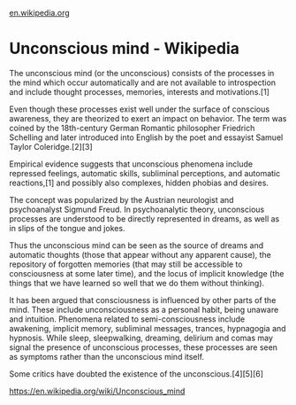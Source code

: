 [en.wikipedia.org](https://en.wikipedia.org/wiki/Unconscious_mind "Unconscious mind - Wikipedia")

# Unconscious mind - Wikipedia

The unconscious mind (or the unconscious) consists of the processes in the mind which occur automatically and are not available to introspection and include thought processes, memories, interests and motivations.[1]

Even though these processes exist well under the surface of conscious awareness, they are theorized to exert an impact on behavior. The term was coined by the 18th-century German Romantic philosopher Friedrich Schelling and later introduced into English by the poet and essayist Samuel Taylor Coleridge.[2][3]

Empirical evidence suggests that unconscious phenomena include repressed feelings, automatic skills, subliminal perceptions, and automatic reactions,[1] and possibly also complexes, hidden phobias and desires.

The concept was popularized by the Austrian neurologist and psychoanalyst Sigmund Freud. In psychoanalytic theory, unconscious processes are understood to be directly represented in dreams, as well as in slips of the tongue and jokes.

Thus the unconscious mind can be seen as the source of dreams and automatic thoughts (those that appear without any apparent cause), the repository of forgotten memories (that may still be accessible to consciousness at some later time), and the locus of implicit knowledge (the things that we have learned so well that we do them without thinking).

It has been argued that consciousness is influenced by other parts of the mind. These include unconsciousness as a personal habit, being unaware and intuition. Phenomena related to semi-consciousness include awakening, implicit memory, subliminal messages, trances, hypnagogia and hypnosis. While sleep, sleepwalking, dreaming, delirium and comas may signal the presence of unconscious processes, these processes are seen as symptoms rather than the unconscious mind itself.

Some critics have doubted the existence of the unconscious.[4][5][6]

https://en.wikipedia.org/wiki/Unconscious_mind